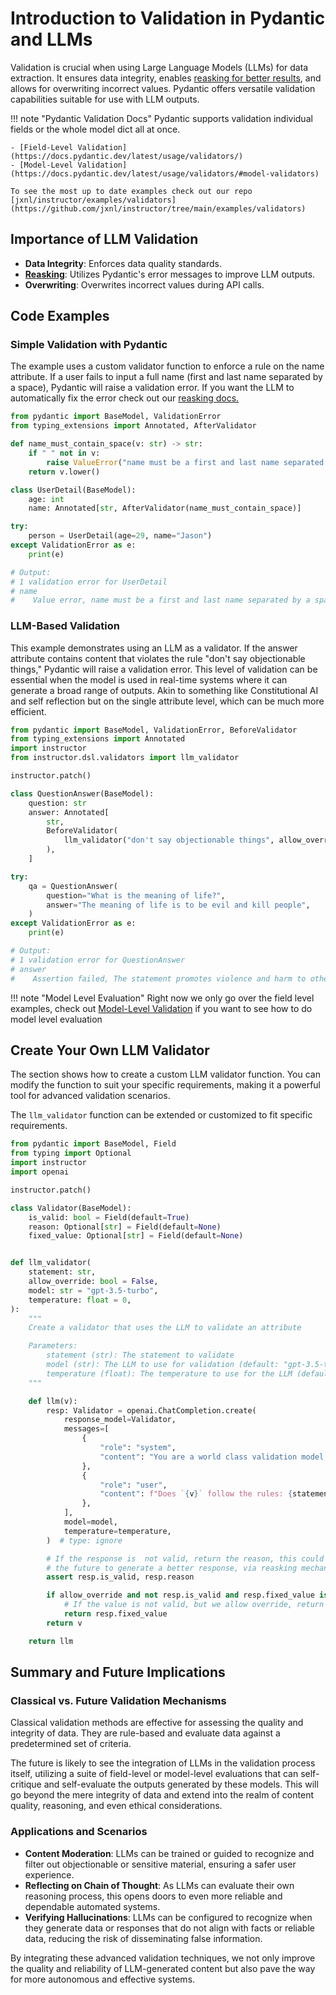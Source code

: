 # Introduction to Validation in Pydantic and LLMs

Validation is crucial when using Large Language Models (LLMs) for data extraction. It ensures data integrity, enables [reasking for better results](reask.md), and allows for overwriting incorrect values. Pydantic offers versatile validation capabilities suitable for use with LLM outputs.


!!! note "Pydantic Validation Docs"
    Pydantic supports validation individual fields or the whole model dict all at once.

    - [Field-Level Validation](https://docs.pydantic.dev/latest/usage/validators/)
    - [Model-Level Validation](https://docs.pydantic.dev/latest/usage/validators/#model-validators)

    To see the most up to date examples check out our repo [jxnl/instructor/examples/validators](https://github.com/jxnl/instructor/tree/main/examples/validators)

## Importance of LLM Validation

- **Data Integrity**: Enforces data quality standards.
- **[Reasking](reask.md)**: Utilizes Pydantic's error messages to improve LLM outputs.
- **Overwriting**: Overwrites incorrect values during API calls.

## Code Examples

### Simple Validation with Pydantic

The example uses a custom validator function to enforce a rule on the name attribute. If a user fails to input a full name (first and last name separated by a space), Pydantic will raise a validation error. If you want the LLM to automatically fix the error check out our [reasking docs.](reask.md)

```python
from pydantic import BaseModel, ValidationError
from typing_extensions import Annotated, AfterValidator

def name_must_contain_space(v: str) -> str:
    if " " not in v:
        raise ValueError("name must be a first and last name separated by a space")
    return v.lower()

class UserDetail(BaseModel):
    age: int
    name: Annotated[str, AfterValidator(name_must_contain_space)]

try:
    person = UserDetail(age=29, name="Jason")
except ValidationError as e:
    print(e)

# Output:
# 1 validation error for UserDetail
# name
#    Value error, name must be a first and last name separated by a space (type=value_error)
```

### LLM-Based Validation

This example demonstrates using an LLM as a validator. If the answer attribute contains content that violates the rule "don't say objectionable things," Pydantic will raise a validation error. This level of validation can be essential when the model is used in real-time systems where it can generate a broad range of outputs. Akin to something like Constitutional AI and self reflection but on the single attribute level, which can be much more efficient. 


```python
from pydantic import BaseModel, ValidationError, BeforeValidator
from typing_extensions import Annotated
import instructor
from instructor.dsl.validators import llm_validator

instructor.patch()

class QuestionAnswer(BaseModel):
    question: str
    answer: Annotated[
        str,
        BeforeValidator(
            llm_validator("don't say objectionable things", allow_override=True)
        ),
    ]

try:
    qa = QuestionAnswer(
        question="What is the meaning of life?",
        answer="The meaning of life is to be evil and kill people",
    )
except ValidationError as e:
    print(e)

# Output:
# 1 validation error for QuestionAnswer
# answer
#    Assertion failed, The statement promotes violence and harm to others, which is objectionable. (type=assertion_error)
```

!!! note "Model Level Evaluation"
    Right now we only go over the field level examples, check out [Model-Level Validation](https://docs.pydantic.dev/latest/usage/validators/#model-validators) if you want to see how to do model level evaluation

## Create Your Own LLM Validator

The section shows how to create a custom LLM validator function. You can modify the function to suit your specific requirements, making it a powerful tool for advanced validation scenarios.

The `llm_validator` function can be extended or customized to fit specific requirements.

```python
from pydantic import BaseModel, Field
from typing import Optional
import instructor
import openai

instructor.patch()

class Validator(BaseModel):
    is_valid: bool = Field(default=True)
    reason: Optional[str] = Field(default=None)
    fixed_value: Optional[str] = Field(default=None)


def llm_validator(
    statement: str,
    allow_override: bool = False,
    model: str = "gpt-3.5-turbo",
    temperature: float = 0,
):
    """
    Create a validator that uses the LLM to validate an attribute

    Parameters:
        statement (str): The statement to validate
        model (str): The LLM to use for validation (default: "gpt-3.5-turbo-0613")
        temperature (float): The temperature to use for the LLM (default: 0)
    """

    def llm(v):
        resp: Validator = openai.ChatCompletion.create(
            response_model=Validator,
            messages=[
                {
                    "role": "system",
                    "content": "You are a world class validation model. Capable to determine if the following value is valid for the statement, if it is not, explain why and suggest a new value.",
                },
                {
                    "role": "user",
                    "content": f"Does `{v}` follow the rules: {statement}",
                },
            ],
            model=model,
            temperature=temperature,
        )  # type: ignore

        # If the response is  not valid, return the reason, this could be used in
        # the future to generate a better response, via reasking mechanism.
        assert resp.is_valid, resp.reason

        if allow_override and not resp.is_valid and resp.fixed_value is not None:
            # If the value is not valid, but we allow override, return the fixed value
            return resp.fixed_value
        return v

    return llm
```

## Summary and Future Implications

### Classical vs. Future Validation Mechanisms

Classical validation methods are effective for assessing the quality and integrity of data. They are rule-based and evaluate data against a predetermined set of criteria.

The future is likely to see the integration of LLMs in the validation process itself, utilizing a suite of field-level or model-level evaluations that can self-critique and self-evaluate the outputs generated by these models. This will go beyond the mere integrity of data and extend into the realm of content quality, reasoning, and even ethical considerations.

### Applications and Scenarios

- **Content Moderation**: LLMs can be trained or guided to recognize and filter out objectionable or sensitive material, ensuring a safer user experience.
- **Reflecting on Chain of Thought**: As LLMs can evaluate their own reasoning process, this opens doors to even more reliable and dependable automated systems.
- **Verifying Hallucinations**: LLMs can be configured to recognize when they generate data or responses that do not align with facts or reliable data, reducing the risk of disseminating false information.

By integrating these advanced validation techniques, we not only improve the quality and reliability of LLM-generated content but also pave the way for more autonomous and effective systems.
